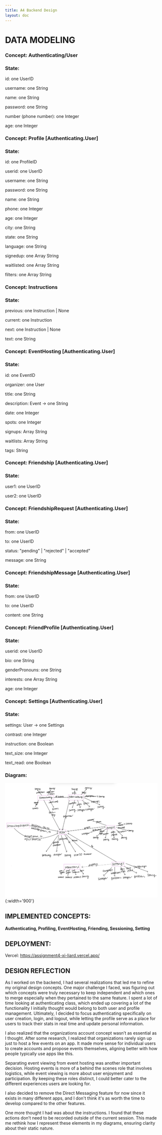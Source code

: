 ```yaml
---
title: A4 Backend Design
layout: doc
---
```


# DATA MODELING


### Concept: Authenticating/User
### State:
id: one UserID

username: one String

name: one String

password: one String

number (phone number): one Integer

age: one Integer

### Concept: Profile [Authenticating.User]
### State:
id: one ProfileID

userid: one UserID

username: one String

password: one String

name: one String

phone: one Integer

age: one Integer

city: one String

state: one String

language: one String

signedup: one Array String

waitlisted: one Array String

filters: one Array String


### Concept: Instructions 
### State: 
previous: one Instruction | None

current: one Instruction

next: one Instruction | None

text: one String

### Concept: EventHosting [Authenticating.User]
### State:
id: one EventID 

organizer: one User

title: one String

description: Event -> one String

date: one Integer

spots: one Integer

signups: Array String

waitlists: Array String 

tags: String


### Concept: Friendship [Authenticating.User]
### State:

user1: one UserID

user2: one UserID

### Concept: FriendshipRequest [Authenticating.User]
### State:

from: one UserID

to: one UserID

status: "pending" | "rejected" | "accepted"

message: one String

### Concept: FriendshipMessage [Authenticating.User]
### State:

from: one UserID

to: one UserID

content: one String

### Concept: FriendProfile [Authenticating.User]
### State:

userid: one UserID

bio: one String

genderPronouns: one String

interests: one Array String

age: one Integer


### Concept: Settings [Authenticating.User]
### State:
settings: User -> one Settings

contrast: one Integer

instruction: one Boolean

text_size: one Integer

text_read: one Boolean

### Diagram:
![](IMG_0108.jpg){:width='900'}


## IMPLEMENTED CONCEPTS:

#### Authenticating, Profiling, EventHosting, Friending, Sessioning, Setting

## DEPLOYMENT:
Vercel: https://assignment4-xi-liard.vercel.app/

## DESIGN REFLECTION

As I worked on the backend, I had several realizations that led me to refine my original design concepts. One major challenge I faced, was figuring out which concepts were truly necessary to keep independent and which ones to merge especially when they pertained to the same feature. I spent a lot of time looking at authenticating class, which ended up covering a lot of the functionality I initially thought would belong to both user and profile management. Ultimately, I decided to focus authenticating specifically on user creation, login, and logout, while letting the profile serve as a place for users to track their stats in real time and update personal information.

I also realized that the organizations account concept wasn’t as essential as I thought. After some research, I realized that organizations rarely sign up just to host a few events on an app. It made more sense for individual users to create accounts and propose events themselves, aligning better with how people typically use apps like this.

Separating event viewing from event hosting was another important decision. Hosting events is more of a behind the scenes role that involves logistics, while event viewing is more about user enjoyment and participation. By keeping these roles distinct, I could better cater to the different experiences users are looking for.

I also decided to remove the Direct Messaging feature for now since it exists in many different apps, and I don't think it's as worth the time to develop compared to the other features.

One more thought I had was about the instructions. I found that these actions don’t need to be recorded outside of the current session. This made me rethink how I represent these elements in my diagrams, ensuring clarity about their static nature.